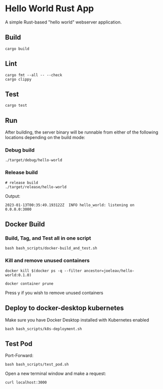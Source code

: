# Hello World Rust App

A simple Rust-based "hello world" webserver application.

## Build

```shell
cargo build
```

## Lint

```shell
cargo fmt --all -- --check
cargo clippy
```

## Test

```shell
cargo test
```

## Run

After building, the server binary will be runnable from either of the following locations depending on the build mode:

### Debug build
```shell
./target/debug/hello-world
```

### Release build
```shell
# release build
./target/release/hello-world
```

Output:
```shell
2023-01-13T00:35:49.193122Z  INFO hello_world: listening on 0.0.0.0:3000
```

## Docker Build

### Build, Tag, and Test all in one script
```shell
bash bash_scripts/docker-build_and_test.sh
```

### Kill and remove unused containers
```shell
docker kill $(docker ps -q --filter ancestor=joeleav/hello-world:0.1.0)
```
```shell
docker container prune
```
Press y if you wish to remove unused containers

## Deploy to docker-desktop kubernetes

Make sure you have Docker Desktop installed with Kubernetes enabled

```shell
bash bash_scripts/k8s-deployment.sh
```
## Test Pod

Port-Forward:
```shell
bash bash_scripts/test_pod.sh
```

Open a new terminal window and make a request:
```shell
curl localhost:3000
```


